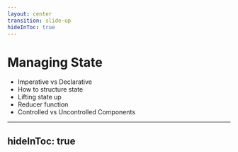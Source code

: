 ```yaml
---
layout: center
transition: slide-up
hideInToc: true
---
```


# Managing State

<div mt-2 />

- Imperative vs Declarative
- How to structure state
- Lifting state up
- Reducer function
- Controlled vs Uncontrolled Components

---
hideInToc: true
---

